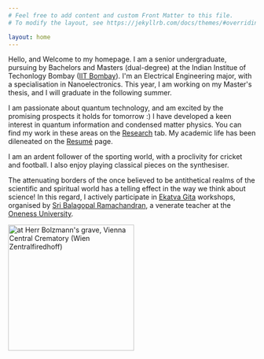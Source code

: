 ```yaml
---
# Feel free to add content and custom Front Matter to this file.
# To modify the layout, see https://jekyllrb.com/docs/themes/#overriding-theme-defaults

layout: home
---
```


Hello, and Welcome to my homepage. I am a senior undergraduate, pursuing by Bachelors and Masters (dual-degree) at the Indian Institue of Techonlogy Bombay ([IIT Bombay](http://iitb.ac.in)). I'm an Electrical Engineering major, with a specialisation in Nanoelectronics. This year, I am working on my Master's thesis, and I will graduate in the following summer. 

I am passionate about quantum technology, and am excited by the promising prospects it holds for tomorrow :)  I have developed a keen interest in quantum information and condensed matter physics. You can find my work in these areas on the [Research](http://praveen5.github.io/research/) tab. My academic life has been dileneated on the [Resumé](http://praveen5.github.io/resume/) page. 

I am an ardent follower of the sporting world, with a proclivity for cricket and football. I also enjoy playing classical pieces on the synthesiser. 

The attenuating borders of the once believed to be antithetical realms of the scientific and spiritual world has a telling effect in the way we think about science! In this regard, I actively participate in [Ekatva Gita](http://songofoneness.com/objective-and-structure/) workshops, organised by [Sri Balagopal Ramachandran](https://www.linkedin.com/in/balagopal-ramachandran-5a42262/), a venerate teacher at the [Oneness University](http://onenessuniversity.org/).  


<img src="/me.png" ALIGN = "CENTRE" width="256" title="at Herr Bolzmann's grave, Vienna Central Crematory (Wien Zentralfiredhoff)">
